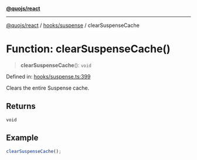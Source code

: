 [**@quojs/react**](../../../README.md)

***

[@quojs/react](../../../README.md) / [hooks/suspense](../README.md) / clearSuspenseCache

# Function: clearSuspenseCache()

> **clearSuspenseCache**(): `void`

Defined in: [hooks/suspense.ts:399](https://github.com/quojs/quojs/blob/bb0aab212261db76d8cdd24be568e1eb39570c11/packages/react/src/hooks/suspense.ts#L399)

Clears the entire Suspense cache.

## Returns

`void`

## Example

```ts
clearSuspenseCache();
```
